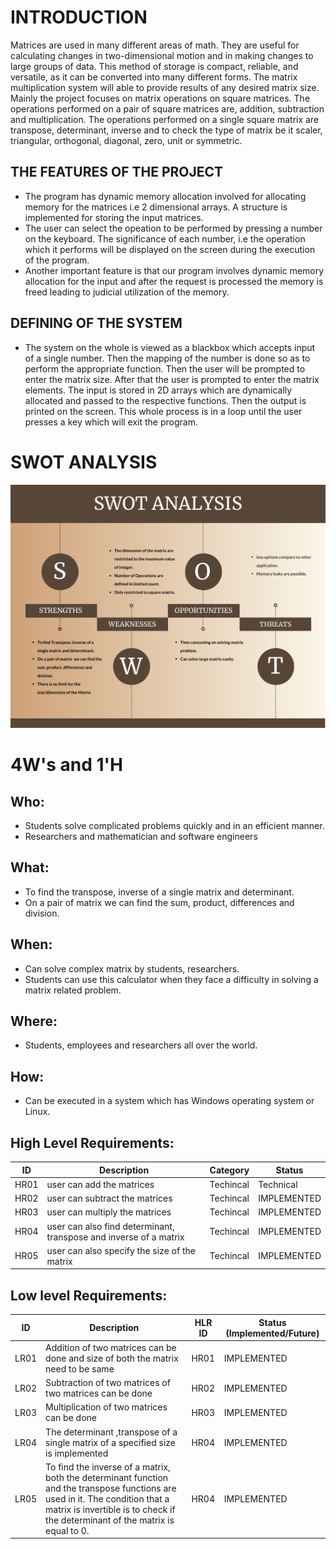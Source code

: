 # INTRODUCTION

 Matrices are used in many different areas of math. They are useful for calculating changes in two-dimensional motion and in making changes to large groups of data. This method of storage is compact, reliable, and versatile, as it can be converted into many different forms. 
 The  matrix multiplication system will able to provide results of any desired matrix size. Mainly the  project focuses on matrix operations on square matrices. The operations performed on a pair of square matrices are, addition, subtraction and multiplication. The operations performed on a single square matrix are transpose, determinant, inverse and to check the type of matrix be it scaler, triangular, orthogonal, diagonal, zero,  unit or  symmetric.



## THE FEATURES OF THE PROJECT

* The program has dynamic memory allocation involved for allocating memory for the matrices i.e 2 dimensional arrays. A structure is implemented for storing the input matrices.
* The user can select the opeation to be performed by pressing a number on the keyboard. The significance of each number, i.e the operation which it performs will be displayed on the screen during the execution of the program.
* Another important feature is that our program involves dynamic memory allocation for the input and after the request is processed the memory is freed leading to judicial utilization of the memory.

## DEFINING OF THE SYSTEM

* The system on the whole is viewed as a blackbox which accepts input of a single number. Then the mapping of the number is done so as to perform the appropriate function. Then the user will be prompted to enter the matrix size. After that the user is prompted to enter the matrix elements. The input is stored in 2D arrays which are dynamically allocated and passed to the respective functions. Then the output is printed on the screen. This whole process is in a loop until the user presses a key which will exit the program.


# SWOT ANALYSIS
 ![SWOT-Sample](https://github.com/Adithya1798/SDLC_26_HammerHeads/blob/main/1_Requirements/SWOT%20Analysis.png)


# 4W&#39;s and 1&#39;H

## Who:
 * Students solve complicated problems quickly and in an efficient manner.
 * Researchers and mathematician and software engineers


## What:
 * To find the transpose, inverse of a single matrix and determinant.
 * On a pair of matrix  we can find the sum, product, differences and division.


## When:
 * Can  solve complex matrix by students, researchers.
 * Students can use this calculator when they face a difficulty in solving a matrix related problem.



## Where:
 * Students, employees and researchers  all over the world.

## How:
 * Can be executed in a system which has Windows operating system or Linux.


## High Level Requirements: 
| ID | Description | Category | Status | 
| ----- | ----- | ------- | ---------|
| HR01 | user can add the matrices | Techincal |Technical| IMPLEMENTED |
| HR02 | user can subtract the matrices | Techincal | IMPLEMENTED | 
| HR03 | user can multiply the matrices | Techincal |  IMPLEMENTED  |
| HR04 | user can also  find determinant, transpose and inverse of a matrix | Techincal |  IMPLEMENTED  |
| HR05 | user can also  specify the size of the matrix| Techincal |  IMPLEMENTED  |
##  Low level Requirements:
 
| ID | Description | HLR ID | Status (Implemented/Future) |
| ------ | --------- | ------ | ----- |
| LR01 | Addition of two matrices can be done  and size of both the matrix need to be same | HR01 |  IMPLEMENTED |
| LR02 | Subtraction of two matrices of two matrices can be  done | HR02 | IMPLEMENTED |
| LR03 | Multiplication of two matrices can be  done | HR03 |  IMPLEMENTED  |
| LR04 | The determinant ,transpose of a single matrix of a specified size is implemented| HR04 |  IMPLEMENTED  |
| LR05 | To find the inverse of a matrix, both the determinant function and the transpose functions are used in it. The condition that a matrix is invertible is to check if the determinant of the matrix is equal to 0. | HR04 |  IMPLEMENTED  |
